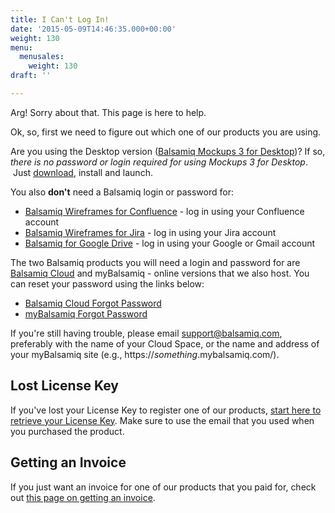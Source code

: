 ```yaml
---
title: I Can't Log In!
date: '2015-05-09T14:46:35.000+00:00'
weight: 130
menu:
  menusales:
    weight: 130
draft: ''

---
```


Arg! Sorry about that. This page is here to help.

Ok, so, first we need to figure out which one of our products you are using.

Are you using the Desktop version ([Balsamiq Mockups 3 for Desktop](https://balsamiq.com/products/mockups/))? If so, _there is no password or login required for using Mockups 3 for Desktop_.  Just [download](https://balsamiq.com/download/), install and launch.

You also **don't** need a Balsamiq login or password for:

*   [Balsamiq Wireframes for Confluence](https://docs.balsamiq.com/confluence/) - log in using your Confluence account 
*   [Balsamiq Wireframes for Jira](https://docs.balsamiq.com/jira/) - log in using your Jira account
*   [Balsamiq for Google Drive](https://docs.balsamiq.com/google-drive/wireframes/intro/) - log in using your Google or Gmail account

The two Balsamiq products you will need a login and password for are [Balsamiq Cloud](https://balsamiq.cloud/) and myBalsamiq - online versions that we also host. You can reset your password using the links below:

*   [Balsamiq Cloud Forgot Password](https://balsamiq.cloud/#forgot)
*   [myBalsamiq Forgot Password](https://www.mybalsamiq.com/forgotpassword)

If you're still having trouble, please email [support@balsamiq.com](mailto:support@balsamiq.com), preferably with the name of your Cloud Space, or the name and address of your myBalsamiq site (e.g., https://_something_.mybalsamiq.com/).

## Lost License Key

If you've lost your License Key to register one of our products, [start here to retrieve your License Key](https://balsamiq.com/buy/lostkey/). Make sure to use the email that you used when you purchased the product.

## Getting an Invoice

If you just want an invoice for one of our products that you paid for, check out [this page on getting an invoice](/sales/invoice/).

